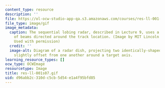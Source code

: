 ```yaml
---
content_type: resource
description: ''
file: https://ol-ocw-studio-app-qa.s3.amazonaws.com/courses/res-ll-001-introduction-to-radar-systems-spring-2007/d96abb2c310dc5cb5d54e1a4f95bfd85_res-ll-001s07.gif
file_type: image/gif
image_metadata:
  caption: The sequential lobing radar, described in Lecture 9, uses a time sequence
    of beams directed around the track location. (Image by MIT Lincoln Laboratory.
    Used with permission)
  credit: ''
  image-alt: Diagram of a radar dish, projecting two identically-shaped beam patterns
    slightly offset from one another around a target axis.
learning_resource_types: []
ocw_type: OCWImage
resourcetype: Image
title: res-ll-001s07.gif
uid: d96abb2c-310d-c5cb-5d54-e1a4f95bfd85
---
```

